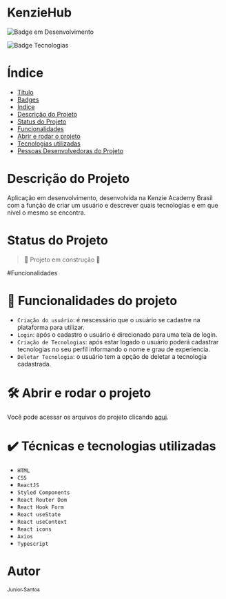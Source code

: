 # KenzieHub
![Badge em Desenvolvimento](http://img.shields.io/static/v1?label=STATUS&message=EM%20DESENVOLVIMENTO&color=GREEN&style=for-the-badge)

![Badge Tecnologias](https://img.shields.io/badge/Tecnologias-HTML%20|%20CSS%20|%20ReactJS%20|%20Typescript%20-informational)

# Índice 

* [Título](#Título)
* [Badges](#badges)
* [Índice](#índice)
* [Descrição do Projeto](#descrição-do-projeto)
* [Status do Projeto](#status-do-Projeto)
* [Funcionalidades](#funcionalidades)
* [Abrir e rodar o projeto](#acesso-ao-projeto)
* [Tecnologias utilizadas](#tecnologias-utilizadas)
* [Pessoas Desenvolvedoras do Projeto](#pessoas-desenvolvedoras)

# Descrição do Projeto

Aplicação em desenvolvimento, desenvolvida na Kenzie Academy Brasil com a função de criar um usuário e descrever quais tecnologias e em que nível o mesmo se encontra.

# Status do Projeto

> :construction: Projeto em construção :construction:

#Funcionalidades

# :hammer: Funcionalidades do projeto

- `Criação do usuário`: é nescessário que o usuário se cadastre na plataforma para utilizar.
- `Login`: após o cadastro o usuário é direcionado para uma tela de login.
- `Criação de Tecnologias`: após estar logado o usuário poderá cadastrar tecnologias no seu perfil informando o nome e grau de experiencia.
- `Deletar Tecnologia`: o usuário tem a opção de deletar a tecnologia cadastrada.

# 🛠️ Abrir e rodar o projeto

Você pode acessar os arquivos do projeto clicando [aqui](https://kenzie-rk1i839ij-juniorsantos05.vercel.app/).

# ✔️ Técnicas e tecnologias utilizadas

- ``HTML``
- ``CSS``
- ``ReactJS``
- ``Styled Components``
- ``React Router Dom``
- ``React Hook Form``
- ``React useState``
- ``React useContext``
- ``React icons``
- ``Axios``
- ``Typescript``

# Autor

[<sub>Junior Santos</sub>](https://github.com/JuniorSantos05/)

